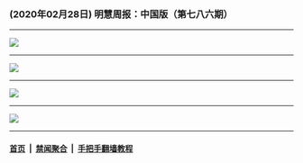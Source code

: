 ### (2020年02月28日) 明慧周报：中国版（第七八六期） 

---

<img src="http://qikan.minghui.org/mhqkpage/qikanimage/2020/02/27/mhzb_786_pdf-online1.png"/><hr/>
<img src="http://qikan.minghui.org/mhqkpage/qikanimage/2020/02/27/mhzb_786_pdf-online2.png"/><hr/>
<img src="http://qikan.minghui.org/mhqkpage/qikanimage/2020/02/27/mhzb_786_pdf-online3.png"/><hr/>
<img src="http://qikan.minghui.org/mhqkpage/qikanimage/2020/02/27/mhzb_786_pdf-online4.png"/><hr/>


#### [首页](../../../..) &nbsp;|&nbsp; [禁闻聚合](https://github.com/gfw-breaker/banned-news) &nbsp;|&nbsp; [手把手翻墙教程](https://github.com/gfw-breaker/guides) 